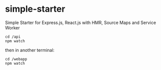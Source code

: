 # simple-starter
Simple Starter for Express.js, React.js with HMR, Source Maps and Service Worker

```
cd /api
npm watch
```
then in another terminal:
```
cd /webapp
npm watch
```
